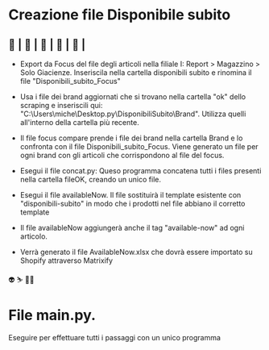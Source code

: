 # **Creazione file Disponibile subito**
:crocodile: | :whale2: | :shark:	| :pretzel: | :cowboy_hat_face: | 	
---
+ Export da Focus del file degli articoli nella filiale I: Report > Magazzino > Solo Giacienze. Inseriscila nella cartella disponibili subito e rinomina il file "Disponibili_subito_Focus"

+ Usa i file dei brand aggiornati che si trovano nella cartella "ok" dello scraping e inseriscili qui: "C:\Users\miche\Desktop\.py\DisponibiliSubito\Brand". Utilizza quelli all'interno della cartella più recente.

+ Il file focus compare prende i file dei brand nella cartella Brand e lo confronta con il file Disponibili_subito_Focus. Viene generato un file per ogni brand con gli articoli che corrispondono al file del focus.

+ Esegui il file concat.py: Queso programma concatena tutti i files presenti nella cartella fileOK, creando un unico file.
  
+ Esegui il file availableNow. Il file sostituirà il template esistente con "disponibili-subito" in modo che i prodotti nel file abbiano il corretto template
  
+ Il file availableNow aggiungerà anche il tag "available-now" ad ogni articolo.
  
+ Verrà generato il file AvailableNow.xlsx che dovrà essere importato su Shopify attraverso Matrixify

:alien:	:skier:	:climbing_man:	
# File main.py. 
Eseguire per effettuare tutti i passaggi con un unico programma
